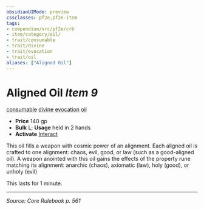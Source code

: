 ```yaml
---
obsidianUIMode: preview
cssclasses: pf2e,pf2e-item
tags:
- compendium/src/pf2e/crb
- item/category/oil/
- trait/consumable
- trait/divine
- trait/evocation
- trait/oil
aliases: ["Aligned Oil"]
---
```

# Aligned Oil *Item 9*  
[consumable](rules/traits/consumable.md "Consumable Item Trait")  [divine](rules/traits/divine.md "Divine Tradition Trait")  [evocation](rules/traits/evocation.md "Evocation School Trait")  [oil](rules/traits/oil.md "Oil Item Trait")  

- **Price** 140 gp
- **Bulk** L; **Usage** held in 2 hands
- **Activate** [Interact](rules/actions/interact.md)

This oil fills a weapon with cosmic power of an alignment. Each aligned oil is crafted to one alignment: chaos, evil, good, or law (such as a good-aligned oil). A weapon anointed with this oil gains the effects of the property rune matching its alignment: anarchic (chaos), axiomatic (law), holy (good), or unholy (evil)

This lasts for 1 minute.


---
*Source: Core Rulebook p. 561*
